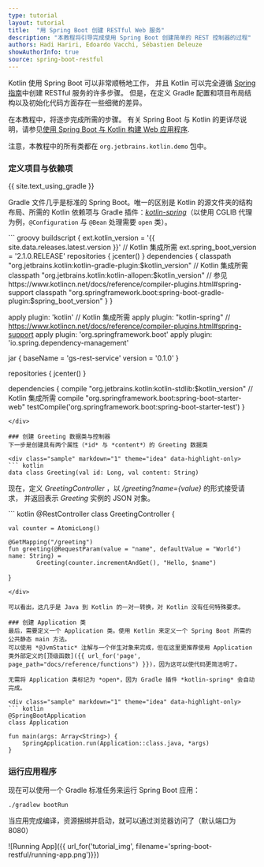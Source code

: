 ```yaml
---
type: tutorial
layout: tutorial
title:  "用 Spring Boot 创建 RESTful Web 服务"
description: "本教程将引导完成使用 Spring Boot 创建简单的 REST 控制器的过程"
authors: Hadi Hariri, Edoardo Vacchi, Sébastien Deleuze
showAuthorInfo: true
source: spring-boot-restful
---
```

Kotlin 使用 Spring Boot 可以非常顺畅地工作，
并且 Kotlin 可以完全遵循 [Spring 指南](https://spring.io/guides)中创建 RESTful 服务的许多步骤。
但是，在定义 Gradle 配置和项目布局结构以及初始化代码方面存在一些细微的差异。

在本教程中，将逐步完成所需的步骤。
有关 Spring Boot 与 Kotlin 的更详尽说明，请参见[使用 Spring Boot 与 Kotlin 构建 Web 应用程序](https://spring.io/guides/tutorials/spring-boot-kotlin/).

注意，本教程中的所有类都在 `org.jetbrains.kotlin.demo` 包中。

### 定义项目与依赖项
{{ site.text_using_gradle }}

Gradle 文件几乎是标准的 Spring Boot。唯一的区别是 Kotlin 的源文件夹的结构布局、所需的 Kotlin 依赖项与 Gradle 插件：[*kotlin-spring*](https://www.kotlincn.net/docs/reference/compiler-plugins.html#kotlin-spring-compiler-plugi)（以使用 CGLIB 代理为例，`@Configuration` 与 `@Bean` 处理需要 `open` 类）。

<div class="sample" markdown="1" theme="idea" mode="groovy">
``` groovy
buildscript {
    ext.kotlin_version = '{{ site.data.releases.latest.version }}' // Kotlin 集成所需
    ext.spring_boot_version = '2.1.0.RELEASE'
    repositories {
        jcenter()
    }
    dependencies {
        classpath "org.jetbrains.kotlin:kotlin-gradle-plugin:$kotlin_version" // Kotlin 集成所需
        classpath "org.jetbrains.kotlin:kotlin-allopen:$kotlin_version" // 参见 https://www.kotlincn.net/docs/reference/compiler-plugins.html#spring-support
        classpath "org.springframework.boot:spring-boot-gradle-plugin:$spring_boot_version"
    }
}

apply plugin: 'kotlin' // Kotlin 集成所需
apply plugin: "kotlin-spring" // https://www.kotlincn.net/docs/reference/compiler-plugins.html#spring-support
apply plugin: 'org.springframework.boot'
apply plugin: 'io.spring.dependency-management'

jar {
    baseName = 'gs-rest-service'
    version = '0.1.0'
}

repositories {
    jcenter()
}

dependencies {
    compile "org.jetbrains.kotlin:kotlin-stdlib:$kotlin_version" // Kotlin 集成所需
    compile "org.springframework.boot:spring-boot-starter-web"
    testCompile('org.springframework.boot:spring-boot-starter-test')
}
```
</div>

### 创建 Greeting 数据类与控制器
下一步是创建具有两个属性（*id* 与 *content*）的 Greeting 数据类

<div class="sample" markdown="1" theme="idea" data-highlight-only>
``` kotlin
data class Greeting(val id: Long, val content: String)
```
</div>

现在，定义 *GreetingController* ，以 */greeting?name={value}* 的形式接受请求，
并返回表示 *Greeting* 实例的 JSON 对象。

<div class="sample" markdown="1" theme="idea" data-highlight-only>
``` kotlin
@RestController
class GreetingController {

    val counter = AtomicLong()

    @GetMapping("/greeting")
    fun greeting(@RequestParam(value = "name", defaultValue = "World") name: String) =
            Greeting(counter.incrementAndGet(), "Hello, $name")

}
```
</div>

可以看出，这几乎是 Java 到 Kotlin 的一对一转换，对 Kotlin 没有任何特殊要求。

### 创建 Application 类
最后，需要定义一个 Application 类。使用 Kotlin 来定义一个 Spring Boot 所需的公共静态 main 方法。
可以使用 *@JvmStatic* 注解与一个伴生对象来完成，但在这里更推荐使用 Application 类外部定义的[顶级函数]({{ url_for('page', page_path="docs/reference/functions") }})，因为这可以使代码更简洁明了。

无需将 Application 类标记为 *open*，因为 Gradle 插件 *kotlin-spring* 会自动完成。

<div class="sample" markdown="1" theme="idea" data-highlight-only>
``` kotlin
@SpringBootApplication
class Application

fun main(args: Array<String>) {
    SpringApplication.run(Application::class.java, *args)
}
```
</div>

### 运行应用程序
现在可以使用一个 Gradle 标准任务来运行 Spring Boot 应用：

    ./gradlew bootRun

当应用完成编译，资源捆绑并启动，就可以通过浏览器访问了（默认端口为 8080）

![Running App]({{ url_for('tutorial_img', filename='spring-boot-restful/running-app.png')}})

